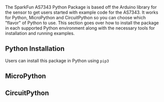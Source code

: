 The SparkFun AS7343 Python Package is based off the Arduino library for the sensor to get users started with example code for the AS7343. It works for Python, MicroPython and CircuitPython so you can choose which "flavor" of Python to use. This section goes over how to install the package in each supported Python environment along with the necessary tools for installation and running examples.

## Python Installation

Users can install this package in Python using `pip3` 

## MicroPython

## CircuitPython